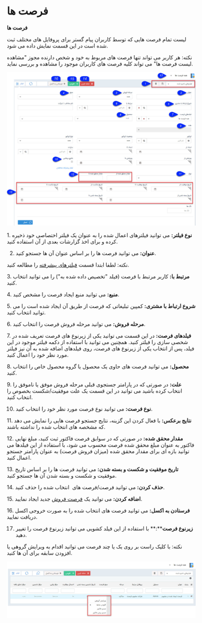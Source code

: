 # فرصت ها    

**فرصت ها**

لیست تمام فرصت هایی که توسط کاربران پیام گستر برای پروفایل های مختلف ثبت شده است در این قسمت نمایش داده می شود.

نکته: هر کاربر می تواند تنها فرصت های مربوط به خود و شخص دارنده مجوز "مشاهده لیست فرصت ها" می تواند کلیه فرصت های کاربران موجود را مشاهده و بررسی نماید.

![](OpportunitiesList.jpg)

1\. **نوع فیلتر:** می توانید فیلترهای اعمال شده را به عنوان یک فیلتر اختصاصی خود ذخیره کرده و برای اخذ گزارشات بعدی از آن استفاده کنید.

2. **عنوان:** می توانید فرصت ها را بر اساس عنوان آن ها جستجو کنید.

نکته: لطفا ابتدا قسمت [فیلترهای پیشرفته](../PayamGostarSyncBank/JobsForFirst/Background/AdvancedFilters.md) را مطالعه کنید.

3\. **مرتبط با:** کاربر مرتبط با فرصت (فیلد "تخصیص داده شده به") را می توانید انتخاب کنید.

4\. **منبع:** می توانید منبع ایجاد فرصت را مشخص کنید.

5\. **شروع ارتباط با مشتری:** کمپین تبلیغاتی که فرصت از طریق آن ایجاد شده است را می توانید انتخاب کنید.

6. **مرحله فروش:** می توانید مرحله فروش فرصت را انتخاب کنید.

7\. **فیلدهای فرصت:** در این قسمت می توانید یکی از زیرنوع های فرصت تعریف شده در شخصی سازی را فیلتر کنید. همچنین می توانید با استفاده از دکمه فیلتر موجود در این فیلد، پس از انتخاب یکی از زیرنوع های فرصت، روی فیلدهای اضافه شده به آن نیز فیلتر مورد نظر خود را اعمال کنید.

8\. **محصول:** می توانید فرصت های حاوی یک محصول یا گروه محصول خاص را انتخاب کنید.

9\. **علت:** در صورتی که در پارامتر جستجوی قبلی مرحله فروش موفق یا ناموفق را انتخاب کرده باشید می توانید در این قسمت یک علت موفقیت/شکست بخصوص را انتخاب کنید.

10.  **نوع فرصت:** می توانید نوع فرصت مورد نظر خود را انتخاب کنید.

11\. **نتایج برعکس:** با فعال کردن این گزینه، نتایج جستجو فرصت هایی را نمایش می دهد که مشخصه های انتخاب شده را نداشته باشند.

12\. **مقدار محقق شده:** در صورتی که در سوابق فرصت فاکتور ثبت کنید، مبلغ نهایی فاکتور به عنوان مبلغ محقق شده فرصت محسوب می شود، با استفاده از این فیلدها می توانید بازه ای برای مقدار محقق شده (میزان فروش فرصت) به عنوان پارامتر جستجو اعمال کنید.

13\. **تاریخ موفقیت و شکست و بسته شدن:** می توانید فرصت ها را بر اساس تاریخ موفقیت و شکست و بسته شدن آن ها جستجو کنید.

14\. **حذف کردن:** می توانید فرصت/فرصت های  انتخاب شده را حذف کنید.

15\. **اضافه کردن:** می توانید یک [فرصت فروش](../PayamGostarSyncBank/JobsForFirst/Background/NewOpportunity.md) جدید ایجاد نمایید.

16\. **فرستادن به اکسل:** می توانید فرصت های انتخاب شده را به صورت خروجی اکسل دریافت نمایید.

17. **زیرنوع فرصت****:** با استفاده از این فیلد کشویی می توانید زیرنوع فرصت را تغییر دهید.

نکته: با کلیک راست بر روی یک یا چند فرصت می توانید اقدام به ویرایش گروهی یا افزودن سابقه برای آن ها کنید.

![](OpportunitiesList11.jpg)